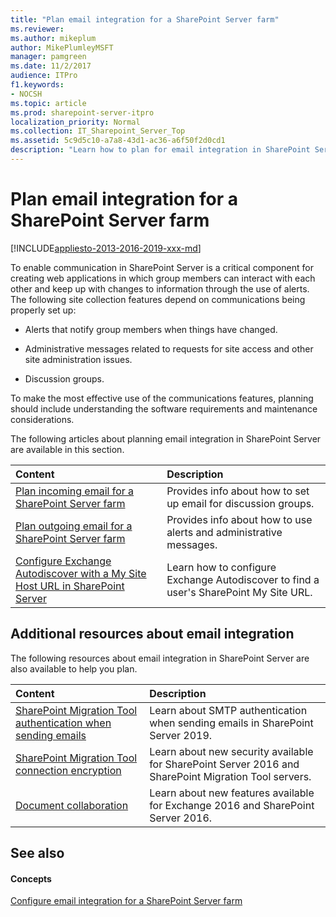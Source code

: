 ```yaml
---
title: "Plan email integration for a SharePoint Server farm"
ms.reviewer: 
ms.author: mikeplum
author: MikePlumleyMSFT
manager: pamgreen
ms.date: 11/2/2017
audience: ITPro
f1.keywords:
- NOCSH
ms.topic: article
ms.prod: sharepoint-server-itpro
localization_priority: Normal
ms.collection: IT_Sharepoint_Server_Top
ms.assetid: 5c9d5c10-a7a8-43d1-ac36-a6f50f2d0cd1
description: "Learn how to plan for email integration in SharePoint Server."
---
```


# Plan email integration for a SharePoint Server farm

[!INCLUDE[appliesto-2013-2016-2019-xxx-md](../includes/appliesto-2013-2016-2019-xxx-md.md)]
  
To enable communication in SharePoint Server is a critical component for creating web applications in which group members can interact with each other and keep up with changes to information through the use of alerts. The following site collection features depend on communications being properly set up:
  
- Alerts that notify group members when things have changed.
    
- Administrative messages related to requests for site access and other site administration issues.
    
- Discussion groups.
    
To make the most effective use of the communications features, planning should include understanding the software requirements and maintenance considerations.
  
The following articles about planning email integration in SharePoint Server are available in this section.
  
|**Content**|**Description**|
|:-----|:-----|
|[Plan incoming email for a SharePoint Server farm](incoming-email-planning.md) <br/> |Provides info about how to set up email for discussion groups.  <br/> |
|[Plan outgoing email for a SharePoint Server farm](outgoing-email-planning.md) <br/> |Provides info about how to use alerts and administrative messages.  <br/> |
|[Configure Exchange Autodiscover with a My Site Host URL in SharePoint Server](configure-exchange-autodiscover-with-a-my-site-host-url.md) <br/> |Learn how to configure Exchange Autodiscover to find a user's SharePoint My Site URL.  <br/> |
   
## Additional resources about email integration

The following resources about email integration in SharePoint Server are also available to help you plan. 
  
|**Content**|**Description**|
|:-----|:-----|
|[SharePoint Migration Tool authentication when sending emails](/sharepoint/what-s-new/new-and-improved-features-in-sharepoint-server-2019#smtpauth) <br/> |Learn about SMTP authentication when sending emails in SharePoint Server 2019.  <br/> |
|[SharePoint Migration Tool connection encryption](../what-s-new/new-and-improved-features-in-sharepoint-server-2016.md#smtpcon) <br/> |Learn about new security available for SharePoint Server 2016 and SharePoint Migration Tool servers.  <br/> |
|[Document collaboration](/Exchange/new-features/new-features?view=exchserver-2019#DocCollab2013) <br/> |Learn about new features available for Exchange 2016 and SharePoint Server 2016.  <br/> |
   
## See also

#### Concepts

[Configure email integration for a SharePoint Server farm](configure-email-integration.md)

